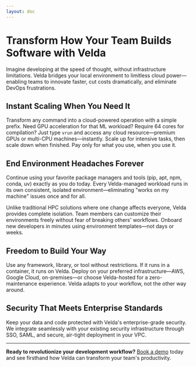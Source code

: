 ```yaml
---
layout: doc
---
```

# Transform How Your Team Builds Software with Velda

Imagine developing at the speed of thought, without infrastructure limitations. Velda bridges your local environment to limitless cloud power—enabling teams to innovate faster, cut costs dramatically, and eliminate DevOps frustrations.

## Instant Scaling When You Need It
Transform any command into a cloud-powered operation with a simple prefix. Need GPU acceleration for that ML workload? Require 64 cores for compilation? Just type `vrun` and access any cloud resource—premium GPUs or multi-CPU machines—instantly. Scale up for intensive tasks, then scale down when finished. Pay only for what you use, when you use it.

## End Environment Headaches Forever
Continue using your favorite package managers and tools (pip, apt, npm, conda, uv) exactly as you do today. Every Velda-managed workload runs in its own consistent, isolated environment—eliminating "works on my machine" issues once and for all.

Unlike traditional HPC solutions where one change affects everyone, Velda provides complete isolation. Team members can customize their environments freely without fear of breaking others' workflows. Onboard new developers in minutes using environment templates—not days or weeks.

## Freedom to Build Your Way
Use any framework, library, or tool without restrictions. If it runs in a container, it runs on Velda. Deploy on your preferred infrastructure—AWS, Google Cloud, on-premises—or choose Velda-hosted for a zero-maintenance experience. Velda adapts to your workflow, not the other way around.

## Security That Meets Enterprise Standards
Keep your data and code protected with Velda's enterprise-grade security. We integrate seamlessly with your existing security infrastructure through SSO, SAML, and secure, air-tight deployment in your VPC.

---

**Ready to revolutionize your development workflow?** [Book a demo](https://calendly.com/velda-io/30min) today and see firsthand how Velda can transform your team's productivity.
